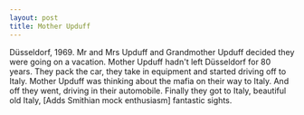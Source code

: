 ```yaml
---
layout: post
title: Mother Upduff
---
```


Düsseldorf, 1969. Mr and Mrs Upduff and Grandmother Upduff decided they were going on a vacation. Mother Upduff hadn't left Düsseldorf for 80 years. They pack the car, they take in equipment and started driving off to Italy. Mother Upduff was thinking about the mafia on their way to Italy. And off they went, driving in their automobile. Finally they got to Italy, beautiful old Italy, [Adds Smithian mock enthusiasm] fantastic sights.
